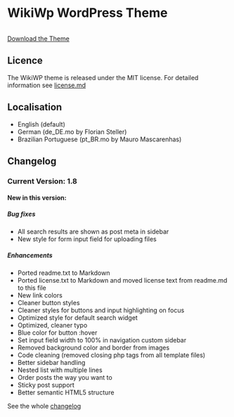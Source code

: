 # WikiWp WordPress Theme

<img src="https://github.com/FlorianSteller/wikiwp/blob/master/images/wikiwp-brand-logo.png" alt=""/>

[Download the Theme](https://wordpress.org/themes/wikiwp/)

## Licence

The WikiWP theme is released under the MIT license. For detailed information see [license.md](https://github.com/FlorianSteller/wikiwp/blob/master/license.md)

## Localisation

+ English (default)
+ German (de_DE.mo by Florian Steller)
+ Brazilian Portuguese (pt_BR.mo by Mauro Mascarenhas)

## Changelog

### Current Version: 1.8

#### New in this version:

##### Bug fixes

+ All search results are shown as post meta in sidebar
+ New style for form input field for uploading files

##### Enhancements

+ Ported readme.txt to Markdown
+ Ported license.txt to Markdown and moved license text from readme.md to this file
+ New link colors
+ Cleaner button styles
+ Cleaner styles for buttons and input highlighting on focus
+ Optimized style for default search widget
+ Optimized, cleaner typo
+ Blue color for button :hover
+ Set input field width to 100% in navigation custom sidebar
+ Removed background color and border from images
+ Code cleaning (removed closing php tags from all template files)
+ Better sidebar handling
+ Nested list with multiple lines
+ Order posts the way you want to
+ Sticky post support
+ Better semantic HTML5 structure

See the whole [changelog](https://github.com/FlorianSteller/wikiwp/blob/master/changelog.md)